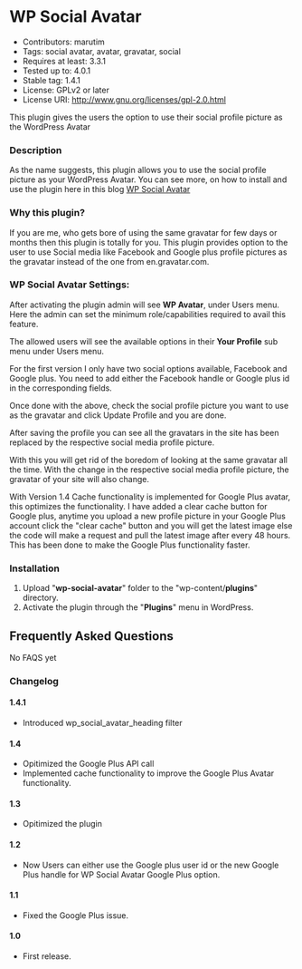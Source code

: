 # WP Social Avatar
* Contributors: marutim
* Tags: social avatar, avatar, gravatar, social
* Requires at least: 3.3.1
* Tested up to: 4.0.1
* Stable tag: 1.4.1
* License: GPLv2 or later
* License URI: http://www.gnu.org/licenses/gpl-2.0.html

This plugin gives the users the option to use their social profile picture as the WordPress Avatar

### Description
As the name suggests, this plugin allows you to use the social profile picture as your WordPress Avatar.
You can see more, on how to install and use the plugin here in this blog [WP Social Avatar](http://www.sourcexpress.com/wp-social-avatar/)

### Why this plugin?

If you are me, who gets bore of using the same gravatar for few days or months then this plugin is totally for you.
This plugin provides option to the user to use Social media like Facebook and Google plus profile pictures as the gravatar instead of the one from en.gravatar.com.

### WP Social Avatar Settings:

After activating the plugin admin will see **WP Avatar**, under Users menu. Here the admin can set the minimum role/capabilities required to avail this feature.

The allowed users will see the available options in their **Your Profile** sub menu under Users menu.

For the first version I only have two social options available, Facebook and Google plus. You need to add either the Facebook handle or Google plus id in the corresponding fields.

Once done with the above, check the social profile picture you want to use as the gravatar and click Update Profile and you are done.

After saving the profile you can see all the gravatars in the site has been replaced by the respective social media profile picture.

With this you will get rid of the boredom of looking at the same gravatar all the time. With the change in the respective social media profile picture, the gravatar of your site will also change.

With Version 1.4 Cache functionality is implemented for Google Plus avatar, this optimizes the functionality. I have added a clear cache button for Google plus, anytime you upload a new profile picture in your Google Plus account click the "clear cache" button and you will get the latest image else the code will make a request and pull the latest image after every 48 hours. This has been done to make the Google Plus functionality faster.


### Installation
1. Upload "**wp-social-avatar**" folder to the "wp-content/**plugins**" directory.
2. Activate the plugin through the "**Plugins**" menu in WordPress.

## Frequently Asked Questions
No FAQS yet

### Changelog
#### 1.4.1 
* Introduced wp_social_avatar_heading filter

#### 1.4
* Opitimized the Google Plus API call
* Implemented cache functionality to improve the Google Plus Avatar functionality.

#### 1.3
* Opitimized the plugin

#### 1.2
* Now Users can either use the Google plus user id or the new Google Plus handle for WP Social Avatar Google Plus option. 

#### 1.1
* Fixed the Google Plus issue.

#### 1.0
* First release.

